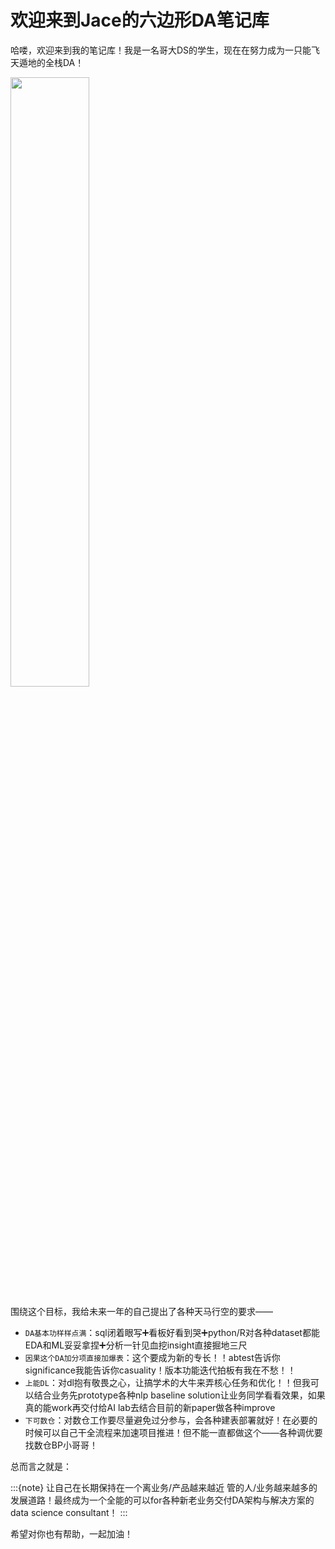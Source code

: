 # 欢迎来到Jace的六边形DA笔记库

哈喽，欢迎来到我的笔记库！我是一名哥大DS的学生，现在在努力成为一只能飞天遁地的全栈DA！

<img src="https://cdn.mathpix.com/snip/images/xNWgOsmBVBmEF-_XOMDOj9YBO4QD4uqSFGyLYWJnsow.original.fullsize.png" width="50%"/>

围绕这个目标，我给未来一年的自己提出了各种天马行空的要求——
- `DA基本功样样点满`：sql闭着眼写➕看板好看到哭➕python/R对各种dataset都能EDA和ML妥妥拿捏➕分析一针见血挖insight直接掘地三尺
- `因果这个DA加分项直接加爆表`：这个要成为新的专长！！abtest告诉你significance我能告诉你casuality！版本功能迭代拍板有我在不愁！！
- `上能DL`：对dl抱有敬畏之心，让搞学术的大牛来弄核心任务和优化！！但我可以结合业务先prototype各种nlp baseline solution让业务同学看看效果，如果真的能work再交付给AI lab去结合目前的新paper做各种improve
- `下可数仓`：对数仓工作要尽量避免过分参与，会各种建表部署就好！在必要的时候可以自己干全流程来加速项目推进！但不能一直都做这个——各种调优要找数仓BP小哥哥！

总而言之就是：

:::{note}
让自己在长期保持在一个离业务/产品越来越近 管的人/业务越来越多的发展道路！最终成为一个全能的可以for各种新老业务交付DA架构与解决方案的data science consultant！
:::

希望对你也有帮助，一起加油！